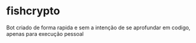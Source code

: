 # fishcrypto
Bot criado de forma rapida e sem a intenção de se aprofundar em codigo, apenas para execução pessoal
